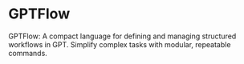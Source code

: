 # GPTFlow
GPTFlow: A compact language for defining and managing structured workflows in GPT. Simplify complex tasks with modular, repeatable commands.
